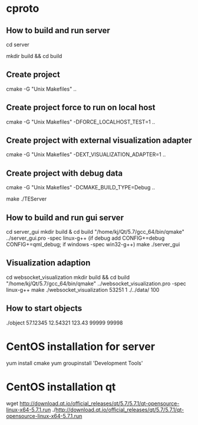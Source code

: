 # cproto

## How to build and run server

cd  server

mkdir build && cd build

## Create project
cmake -G "Unix Makefiles" ..

## Create project force to run on local host
cmake -G "Unix Makefiles" -DFORCE_LOCALHOST_TEST=1 ..

## Create project with external visualization adapter
cmake -G "Unix Makefiles" -DEXT_VISUALIZATION_ADAPTER=1 ..

## Create project with debug data
cmake -G "Unix Makefiles" -DCMAKE_BUILD_TYPE=Debug ..


make
./TEServer

## How to build and run gui server
cd server_gui
mkdir build & cd build
"/home/kj/Qt/5.7/gcc_64/bin/qmake" ../server_gui.pro -spec linux-g++ (if debug add CONFIG+=debug CONFIG+=qml_debug; if windows -spec win32-g++)
make
./server_gui

## Visualization adaption
cd websocket_visualization
mkdir build && cd build
"/home/kj/Qt/5.7/gcc_64/bin/qmake" ../websocket_visualization.pro -spec linux-g++
make
./websocket_visualization 53251 1 ./../data/ 100

## How to start objects
./object 57.12345 12.54321 123.43 99999 99998

# CentOS installation for server
yum install cmake
yum groupinstall 'Development Tools'


# CentOS installation qt
wget http://download.qt.io/official_releases/qt/5.7/5.7.1/qt-opensource-linux-x64-5.7.1.run
./http://download.qt.io/official_releases/qt/5.7/5.7.1/qt-opensource-linux-x64-5.7.1.run
